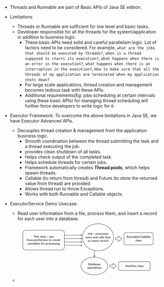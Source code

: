 - Threads and Runnable are part of Basic APIs of Java SE edition.
- Limitations
  - Threads or Runnable are sufficient for low level and basic tasks.
  - Developer responsible for all the threads for the system/application in addition to business logic.
    - These basic APIs need solid and careful parallelism logic. Lot of factors need to be considered.
    For example, `what are the jobs that should be executed by threads?`, `when is a thread supposed to starts its execution?`, 
    `what happens when there is an error in the execution?`, `what happens when there is an interruption in the execution?`,
    `How to make sure that all the threads of my application are terminated when my application shuts down?`
    - For large scale applications, thread creation and management becomes tedious task with these APIs.
    - Additional requirements(Eg: jobs scheduling at certain intervals using these basic APIs) for managing thread scheduling will further force developers to write logic for it.
  

- Executor Framework: 
To overcome the above limitations in Java SE, we have Executor Advanced APIs.
  - Decouples thread creation & management from the application business logic.
    - Smooth coordination between the thread submitting the task and a thread executing the job.
    - provides clean shutdown of all tasks.
    - Helps check output of the completed task.
    - Helps schedule threads for certain jobs.
    - Framework automatically creates **Thread pools**, which helps spawn threads.
    - Callable (to return from thread) and Future (to store the returned value from thread) are provided
    - Allows thread run to throw Exceptions.
    - Works with both Runnable and Callable objects.
- ExecutorService Demo Usecase:
  - Read user information from a file, process them, and insert a record for each user into a database.
  ![ExecutorServiceArch.png](..%2F..%2F..%2F..%2Fresources%2FExecutorServiceArch.png)
  - 
